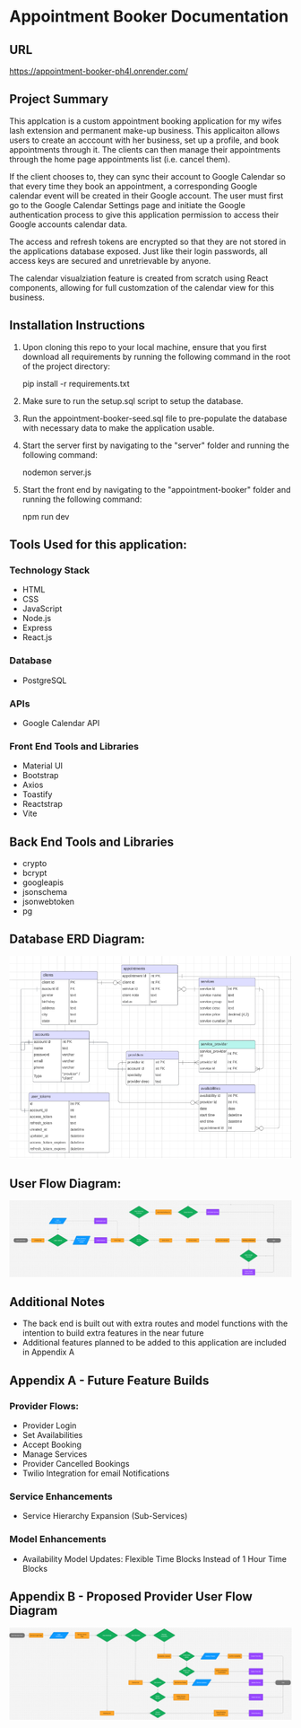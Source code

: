 # Appointment Booker Documentation

## URL
https://appointment-booker-ph4l.onrender.com/

## Project Summary
This applcation is a custom appointment booking application for my wifes lash extension and permanent make-up business. This applicaiton allows users to create an acccount with her business, set up a profile, and book appointments through it. The clients can then manage their appointments through the home page appointments list (i.e. cancel them). 

If the client chooses to, they can sync their account to Google Calendar so that every time they book an appointment, a corresponding Google calendar event will be created in their Google account. The user must first go to the Google Calendar Settings page and initiate the Google authentication process to give this application permission to access their Google accounts calendar data.

The access and refresh tokens are encrypted so that they are not stored in the applications database exposed. Just like their login passwords, all access keys are secured and unretrievable by anyone.

The calendar visualziation feature is created from scratch using React components, allowing for full customzation of the calendar view for this business.

## Installation Instructions
1. Upon cloning this repo to your local machine, ensure that you first download all requirements by running the following command in the root of the project directory:

    pip install -r requirements.txt

2. Make sure to run the setup.sql script to setup the database.

3. Run the appointment-booker-seed.sql file to pre-populate the database with necessary data to make the application usable.

4. Start the server first by navigating to the "server" folder and running the following command:

    nodemon server.js

5. Start the front end by navigating to the "appointment-booker" folder and running the following command:

    npm run dev

## Tools Used for this application:

### Technology Stack
- HTML
- CSS
- JavaScript
- Node.js
- Express
- React.js

### Database
- PostgreSQL

### APIs
- Google Calendar API

### Front End Tools and Libraries
- Material UI
- Bootstrap
- Axios
- Toastify
- Reactstrap
- Vite

## Back End Tools and Libraries
- crypto
- bcrypt
- googleapis
- jsonschema
- jsonwebtoken
- pg

## Database ERD Diagram:
![Appointment Booker ERD Diagram](docs/AppointmentBookerERD.png "Appointment Booker ERD Diagram")

## User Flow Diagram:
![Appointment Booker User Flow Diagram](docs/AppointmentBookerUserFlow.png "Appointment Booker User Flow Diagram")

## Additional Notes
- The back end is built out with extra routes and model functions with the intention to build extra features in the near future
- Additional features planned to be added to this application are included in Appendix A

## Appendix A - Future Feature Builds
### Provider Flows:
- Provider Login
- Set Availabilities
- Accept Booking
- Manage Services
- Provider Cancelled Bookings
- Twilio Integration for email Notifications

### Service Enhancements
- Service Hierarchy Expansion (Sub-Services)

### Model Enhancements
- Availability Model Updates: Flexible Time Blocks Instead of 1 Hour Time Blocks

## Appendix B - Proposed Provider User Flow Diagram
![Appointment Booker Provider Flow Diagram](docs/AppointmentBookerProviderFlow.png "Appointment Booker Provider Flow Diagram")